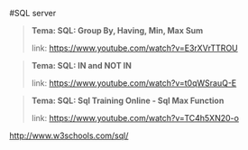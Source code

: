 #SQL server

> **Tema: SQL: Group By, Having, Min, Max Sum**
>
> link: https://www.youtube.com/watch?v=E3rXVrTTROU

> **Tema: SQL: IN and NOT IN**
>
> link: https://www.youtube.com/watch?v=t0qWSrauQ-E

> **Tema: SQL: Sql Training Online - Sql Max Function**
>
> link: https://www.youtube.com/watch?v=TC4h5XN20-o

http://www.w3schools.com/sql/






